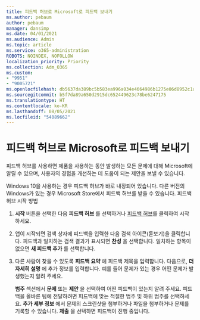 ```yaml
---
title: 피드백 허브로 Microsoft로 피드백 보내기
ms.author: pebaum
author: pebaum
manager: dansimp
ms.date: 04/01/2021
ms.audience: Admin
ms.topic: article
ms.service: o365-administration
ROBOTS: NOINDEX, NOFOLLOW
localization_priority: Priority
ms.collection: Adm_O365
ms.custom:
- "9951"
- "9005721"
ms.openlocfilehash: db5637da389bc5b583ea996a034e4664986b1275e06d8952c1a64d6f8aa302d8
ms.sourcegitcommit: b5f7da89a650d2915dc652449623c78be6247175
ms.translationtype: HT
ms.contentlocale: ko-KR
ms.lasthandoff: 08/05/2021
ms.locfileid: "54089662"
---
```

# <a name="send-feedback-to-microsoft-with-feedback-hub"></a>피드백 허브로 Microsoft로 피드백 보내기

피드백 허브를 사용하면 제품을 사용하는 동안 발생하는 모든 문제에 대해 Microsoft에 알릴 수 있으며, 사용자의 경험을 개선하는 데 도움이 되는 제안을 보낼 수 있습니다.

Windows 10을 사용하는 경우 피드백 허브가 바로 내장되어 있습니다. 다른 버전의 Windows가 있는 경우 Microsoft Store에서 피드백 허브를 받을 수 있습니다. 피드백 허브 시작 방법 

1. **시작** 버튼을 선택한 다음 **피드백 허브** 를 선택하거나 [피드백 허브](feedback-hub://)를 클릭하여 시작하세요.

1. 앱이 시작되면 검색 상자에 피드백을 입력한 다음 검색 아이콘(돋보기)을 클릭합니다. 피드백과 일치하는 검색 결과가 표시되면 **찬성** 을 선택합니다. 일치하는 항목이 없으면 **새 피드백 추가** 를 선택합니다.

1. 다른 사람이 찾을 수 있도록 **피드백 요약** 에 피드백 제목을 입력합니다. 다음으로, **더 자세히 설명** 에 추가 정보를 입력합니다. 예를 들어 문제가 있는 경우 어떤 문제가 발생했는지 알려 주세요.

    **범주** 섹션에서 **문제** 또는 **제안** 을 선택하여 어떤 피드백이 있는지 알려 주세요. 피드백을 올바른 팀에 전달하려면 피드백에 맞는 적절한 범주 및 하위 범주를 선택하세요. **추가 세부 정보** 에서 문제의 스크린샷을 첨부하거나 파일을 첨부하거나 문제를 기록할 수 있습니다. **제출** 을 선택하면 피드백이 진행 중입니다.


